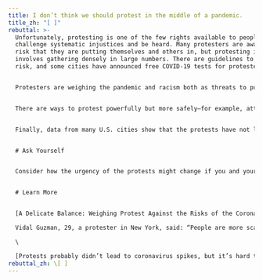 ```yaml
---
title: I don’t think we should protest in the middle of a pandemic.
title_zh: "[ ]"
rebuttal: >-
  Unfortunately, protesting is one of the few rights available to people to
  challenge systematic injustices and be heard. Many protesters are aware of the
  risk that they are putting themselves and others in, but protesting inherently
  involves gathering densely in large numbers. There are guidelines to lower the
  risk, and some cities have announced free COVID-19 tests for protesters.


  Protesters are weighing the pandemic and racism both as threats to public health—because both threaten our quality of life. And for them, the dangers of white supremacy outweigh the dangers of Covid-19. In fact, hundreds of public health and disease experts signed an open letter stating that the protests are justified, because “white supremacy is a lethal public health issue that predates and contributes to Covid-19.” They called the protests “vital to the national public health and to the threatened health specifically of black people in the United States.”


  There are ways to protest powerfully but more safely—for example, attending small, local protests, where participants can more easily spread themselves out.


  Finally, data from many U.S. cities show that the protests have not led to an obvious increase in the number of COVID-19 cases.


  # Ask Yourself


  Consider how the urgency of the protests might change if you and your family were the targets of police brutality and violence.


  # Learn More


  [A Delicate Balance: Weighing Protest Against the Risks of the Coronavirus (NYT) ](https://www.nytimes.com/2020/06/07/us/Protest-coronavirus-george-floyd.html)\

  Vidal Guzman, 29, a protester in New York, said: “People are more scared of the police than Covid-19. They are willing to do anything.”\

  \

  [Protests probably didn’t lead to coronavirus spikes, but it’s hard to know for sure (Washington Post)](https://www.washingtonpost.com/health/protests-probably-didnt-lead-to-coronavirus-spikes-but-its-hard-to-know-for-sure/2020/06/30/d8179678-baf5-11ea-8cf5-9c1b8d7f84c6_story.html)
rebuttal_zh: \[ ]
---
```

